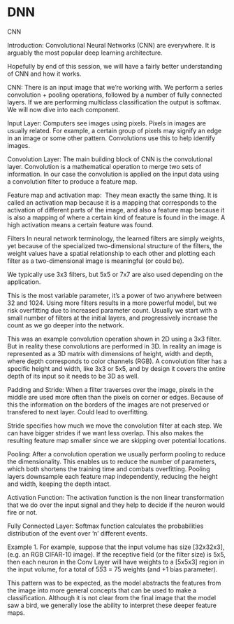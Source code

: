 # DNN

CNN


Introduction:
Convolutional Neural Networks (CNN) are everywhere. It is arguably the most popular deep learning architecture.

Hopefully by end of this session, we will have a fairly better understanding of CNN and how it works.

CNN:
There is an input image that we’re working with. We perform a series convolution + pooling operations, followed by a number of fully connected layers. If we are performing multiclass classification the output is softmax. We will now dive into each component.

Input Layer:
Computers see images using pixels. Pixels in images are usually related. For example, a certain group of pixels may signify an edge in an image or some other pattern. 
Convolutions use this to help identify images.

Convolution Layer:
The main building block of CNN is the convolutional layer. Convolution is a mathematical operation to merge two sets of information. In our case the convolution is applied on the input data using a convolution filter to produce a feature map.

Feature map and activation map: 
They mean exactly the same thing. It is called an activation map because it is a mapping that corresponds to the activation of different parts of the image, and also a feature map because it is also a mapping of where a certain kind of feature is found in the image. A high activation means a certain feature was found.

Filters
In neural network terminology, the learned filters are simply weights, yet because of the specialized two-dimensional structure of the filters, the weight values have a spatial relationship to each other and plotting each filter as a two-dimensional image is meaningful (or could be).

We typically use 3x3 filters, but 5x5 or 7x7 are also used depending on the application.

This is the most variable parameter, it’s a power of two anywhere between 32 and 1024. Using more filters results in a more powerful model, but we risk overfitting due to increased parameter count. Usually we start with a small number of filters at the initial layers, and progressively increase the count as we go deeper into the network.

This was an example convolution operation shown in 2D using a 3x3 filter. But in reality these convolutions are performed in 3D. In reality an image is represented as a 3D matrix with dimensions of height, width and depth, where depth corresponds to color channels (RGB). A convolution filter has a specific height and width, like 3x3 or 5x5, and by design it covers the entire depth of its input so it needs to be 3D as well.

Padding and Stride:
When a filter traverses over the image, pixels in the middle are used more often than the pixels on corner or edges. Because of this the information on the borders of the images are not preserved or transfered to next layer. Could lead to overfitting.

Stride specifies how much we move the convolution filter at each step. We can have bigger strides if we want less overlap. This also makes the resulting feature map smaller since we are skipping over potential locations.

Pooling:
After a convolution operation we usually perform pooling to reduce the dimensionality. This enables us to reduce the number of parameters, which both shortens the training time and combats overfitting. Pooling layers downsample each feature map independently, reducing the height and width, keeping the depth intact.

Activation Function:
The activation function is the non linear transformation that we do over the input signal and they help to decide if the neuron would fire or not.

Fully Connected Layer:
Softmax function calculates the probabilities distribution of the event over ‘n’ different events.



Example 1. For example, suppose that the input volume has size [32x32x3], (e.g. an RGB CIFAR-10 image). If the receptive field (or the filter size) is 5x5, then each neuron in the Conv Layer will have weights to a [5x5x3] region in the input volume, for a total of 5*5*3 = 75 weights (and +1 bias parameter).

This pattern was to be expected, as the model abstracts the features from the image into more general concepts that can be used to make a classification. Although it is not clear from the final image that the model saw a bird, we generally lose the ability to interpret these deeper feature maps.
